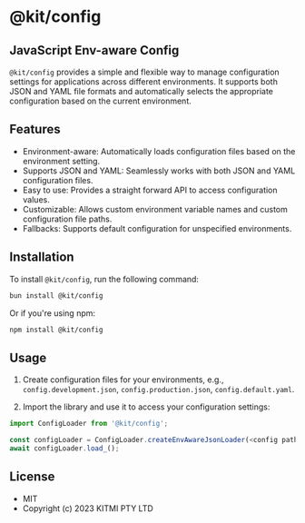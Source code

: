 # @kit/config

## JavaScript Env-aware Config

`@kit/config` provides a simple and flexible way to manage configuration settings for applications across different environments. It supports both JSON and YAML file formats and automatically selects the appropriate configuration based on the current environment.

## Features

- Environment-aware: Automatically loads configuration files based on the environment setting.
- Supports JSON and YAML: Seamlessly works with both JSON and YAML configuration files.
- Easy to use: Provides a straight forward API to access configuration values.
- Customizable: Allows custom environment variable names and custom configuration file paths.
- Fallbacks: Supports default configuration for unspecified environments.

## Installation

To install `@kit/config`, run the following command:

```bash
bun install @kit/config
```

Or if you're using npm:

```bash
npm install @kit/config
```

## Usage

1. Create configuration files for your environments, e.g., `config.development.json`, `config.production.json`, `config.default.yaml`.

2. Import the library and use it to access your configuration settings:

```javascript
import ConfigLoader from '@kit/config';

const configLoader = ConfigLoader.createEnvAwareJsonLoader(<config path>, 'config', <development|production>);
await configLoader.load_();
```

## License
- MIT
- Copyright (c) 2023 KITMI PTY LTD
